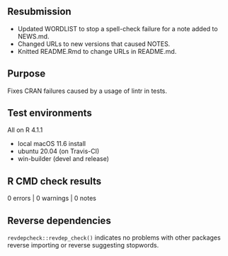 ## Resubmission

- Updated WORDLIST to stop a spell-check failure for a note added to NEWS.md.
- Changed URLs to new versions that caused NOTES.
- Knitted README.Rmd to change URLs in README.md.

## Purpose

Fixes CRAN failures caused by a usage of lintr in tests.

## Test environments

All on R 4.1.1
* local macOS 11.6 install
* ubuntu 20.04 (on Travis-CI)
* win-builder (devel and release)

## R CMD check results

0 errors | 0 warnings | 0 notes

## Reverse dependencies

`revdepcheck::revdep_check()` indicates no problems with other packages reverse importing or reverse suggesting stopwords.
